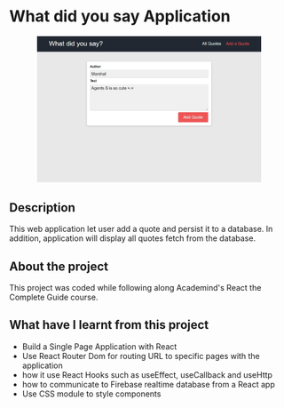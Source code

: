 # What did you say Application

<p align="center">
<img src="screenShot1.jpg" width="80%">
</p>

## Description

This web application let user add a quote and persist it to a database.  In addition, application will display all quotes fetch from the database.

## About the project

This project was coded while following along Academind's React the Complete Guide course.

## What have I learnt from this project
- Build a Single Page Application with React 
- Use React Router Dom for routing URL to specific pages with the application
- how it use React Hooks such as useEffect, useCallback and useHttp
- how to communicate to Firebase realtime database from a React app
- Use CSS module to style components
